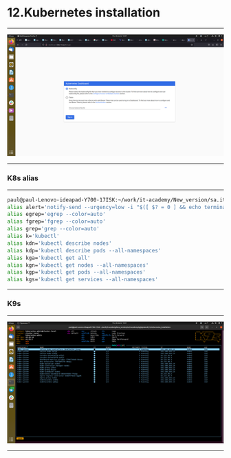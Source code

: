 # 12.Kubernetes installation

---

![](kube_install.png)

---
### K8s alias
---
```bash
paul@paul-Lenovo-ideapad-Y700-17ISK:~/work/it-academy/New_version/sa.it-academy.by/plysianok/12.Kubernetes_installation$ alias
alias alert='notify-send --urgency=low -i "$([ $? = 0 ] && echo terminal || echo error)" "$(history|tail -n1|sed -e '\''s/^\s*[0-9]\+\s*//;s/[;&|]\s*alert$//'\'')"'
alias egrep='egrep --color=auto'
alias fgrep='fgrep --color=auto'
alias grep='grep --color=auto'
alias k='kubectl'
alias kdn='kubectl describe nodes'
alias kdp='kubectl describe pods --all-namespaces'
alias kga='kubectl get all'
alias kgn='kubectl get nodes --all-namespaces'
alias kgp='kubectl get pods --all-namespaces'
alias kgs='kubectl get services --all-namespaces'
```
---

### K9s

---
![](k9s.png)

---